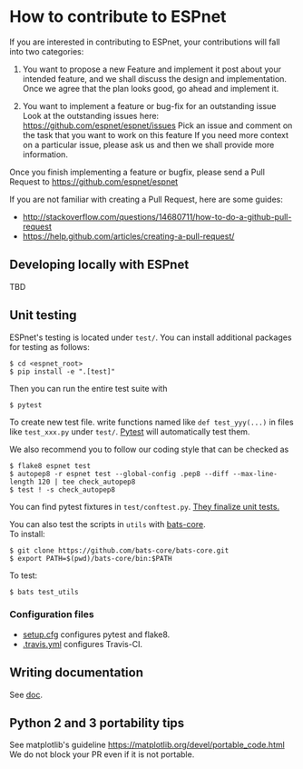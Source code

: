 # How to contribute to ESPnet

If you are interested in contributing to ESPnet, your contributions will fall into two categories:

1. You want to propose a new Feature and implement it
   post about your intended feature, and we shall discuss the design and implementation.
   Once we agree that the plan looks good, go ahead and implement it.

2. You want to implement a feature or bug-fix for an outstanding issue
   Look at the outstanding issues here: https://github.com/espnet/espnet/issues
   Pick an issue and comment on the task that you want to work on this feature
   If you need more context on a particular issue, please ask us and then we shall provide more information.

Once you finish implementing a feature or bugfix, please send a Pull Request to https://github.com/espnet/espnet

If you are not familiar with creating a Pull Request, here are some guides:

- http://stackoverflow.com/questions/14680711/how-to-do-a-github-pull-request
- https://help.github.com/articles/creating-a-pull-request/


## Developing locally with ESPnet

TBD

## Unit testing

ESPnet's testing is located under `test/`.  You can install additional packages for testing as follows:
``` console
$ cd <espnet_root>
$ pip install -e ".[test]"
```

Then you can run the entire test suite with
``` console
$ pytest
```

To create new test file. write functions named like `def test_yyy(...)` in files like `test_xxx.py` under `test/`.
[Pytest](https://docs.pytest.org/en/latest/) will automatically test them.

We also recommend you to follow our coding style that can be checked as
``` console
$ flake8 espnet test
$ autopep8 -r espnet test --global-config .pep8 --diff --max-line-length 120 | tee check_autopep8
$ test ! -s check_autopep8
```

You can find pytest fixtures in `test/conftest.py`. [They finalize unit tests.](https://docs.pytest.org/en/latest/fixture.html#using-fixtures-from-classes-modules-or-projects)

You can also test the scripts in `utils` with [bats-core](https://github.com/bats-core/bats-core).  
To install:

``` console
$ git clone https://github.com/bats-core/bats-core.git
$ export PATH=$(pwd)/bats-core/bin:$PATH
```

To test:

``` console
$ bats test_utils
```

### Configuration files

- [setup.cfg](setup.cfg) configures pytest and flake8.
- [.travis.yml](.travis.yml) configures Travis-CI.


## Writing documentation

See [doc](doc/README.md).

## Python 2 and 3 portability tips

See matplotlib's guideline https://matplotlib.org/devel/portable_code.html
We do not block your PR even if it is not portable.
